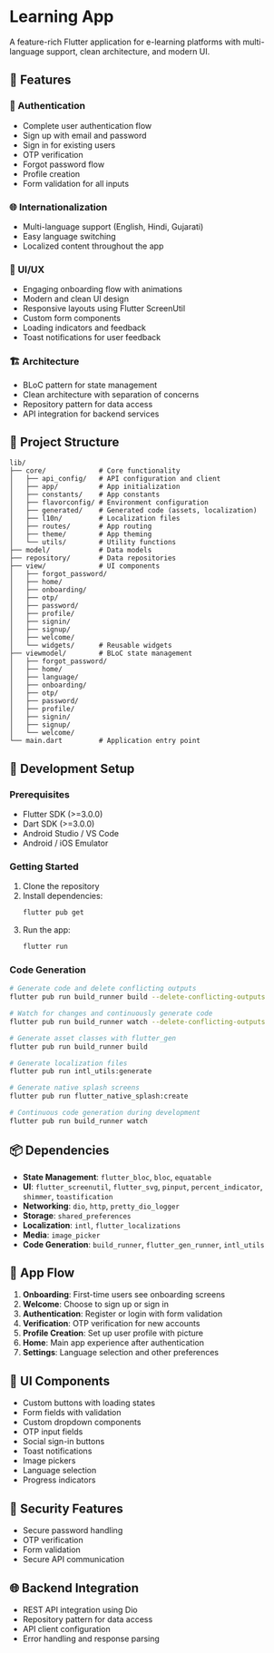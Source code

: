 # Learning App

A feature-rich Flutter application for e-learning platforms with multi-language support, clean architecture, and modern UI.

## 🚀 Features

### 🔐 Authentication
- Complete user authentication flow
- Sign up with email and password
- Sign in for existing users
- OTP verification
- Forgot password flow
- Profile creation
- Form validation for all inputs

### 🌐 Internationalization
- Multi-language support (English, Hindi, Gujarati)
- Easy language switching
- Localized content throughout the app

### 📱 UI/UX
- Engaging onboarding flow with animations
- Modern and clean UI design
- Responsive layouts using Flutter ScreenUtil
- Custom form components
- Loading indicators and feedback
- Toast notifications for user feedback

### 🏗️ Architecture
- BLoC pattern for state management
- Clean architecture with separation of concerns
- Repository pattern for data access
- API integration for backend services

## 📂 Project Structure

```
lib/
├── core/             # Core functionality
│   ├── api_config/   # API configuration and client
│   ├── app/          # App initialization
│   ├── constants/    # App constants
│   ├── flavorconfig/ # Environment configuration
│   ├── generated/    # Generated code (assets, localization)
│   ├── l10n/         # Localization files
│   ├── routes/       # App routing
│   ├── theme/        # App theming
│   └── utils/        # Utility functions
├── model/            # Data models
├── repository/       # Data repositories
├── view/             # UI components
│   ├── forgot_password/
│   ├── home/
│   ├── onboarding/
│   ├── otp/
│   ├── password/
│   ├── profile/
│   ├── signin/
│   ├── signup/
│   ├── welcome/
│   └── widgets/      # Reusable widgets
├── viewmodel/        # BLoC state management
│   ├── forgot_password/
│   ├── home/
│   ├── language/
│   ├── onboarding/
│   ├── otp/
│   ├── password/
│   ├── profile/
│   ├── signin/
│   ├── signup/
│   └── welcome/
└── main.dart         # Application entry point
```

## 🔧 Development Setup

### Prerequisites
- Flutter SDK (>=3.0.0)
- Dart SDK (>=3.0.0)
- Android Studio / VS Code
- Android / iOS Emulator

### Getting Started
1. Clone the repository
2. Install dependencies:
   ```bash
   flutter pub get
   ```
3. Run the app:
   ```bash
   flutter run
   ```

### Code Generation
```bash
# Generate code and delete conflicting outputs
flutter pub run build_runner build --delete-conflicting-outputs

# Watch for changes and continuously generate code
flutter pub run build_runner watch --delete-conflicting-outputs

# Generate asset classes with flutter_gen
flutter pub run build_runner build

# Generate localization files
flutter pub run intl_utils:generate

# Generate native splash screens
flutter pub run flutter_native_splash:create

# Continuous code generation during development
flutter pub run build_runner watch
```

## 📦 Dependencies

- **State Management**: `flutter_bloc`, `bloc`, `equatable`
- **UI**: `flutter_screenutil`, `flutter_svg`, `pinput`, `percent_indicator`, `shimmer`, `toastification`
- **Networking**: `dio`, `http`, `pretty_dio_logger`
- **Storage**: `shared_preferences`
- **Localization**: `intl`, `flutter_localizations`
- **Media**: `image_picker`
- **Code Generation**: `build_runner`, `flutter_gen_runner`, `intl_utils`

## 🔄 App Flow

1. **Onboarding**: First-time users see onboarding screens
2. **Welcome**: Choose to sign up or sign in
3. **Authentication**: Register or login with form validation
4. **Verification**: OTP verification for new accounts
5. **Profile Creation**: Set up user profile with picture
6. **Home**: Main app experience after authentication
7. **Settings**: Language selection and other preferences

## 🎨 UI Components

- Custom buttons with loading states
- Form fields with validation
- Custom dropdown components
- OTP input fields
- Social sign-in buttons
- Toast notifications
- Image pickers
- Language selection
- Progress indicators

## 🔐 Security Features

- Secure password handling
- OTP verification
- Form validation
- Secure API communication

## 🌐 Backend Integration

- REST API integration using Dio
- Repository pattern for data access
- API client configuration
- Error handling and response parsing